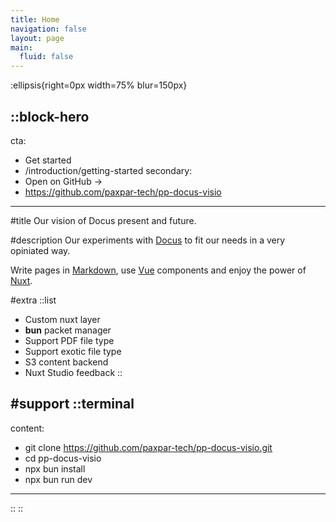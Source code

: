 ```yaml
---
title: Home
navigation: false
layout: page
main:
  fluid: false
---
```


:ellipsis{right=0px width=75% blur=150px}

::block-hero
---
cta:
  - Get started
  - /introduction/getting-started
secondary:
  - Open on GitHub →
  - https://github.com/paxpar-tech/pp-docus-visio
---

#title
Our vision of Docus present and future.

#description
Our experiments with [Docus](https://content.nuxtjs.org) to fit our needs
in a very opiniated way.

Write pages in [Markdown](https://content.nuxtjs.org), use [Vue](https://vuejs.org) components and enjoy the power of [Nuxt](https://nuxt.com).

#extra
  ::list
  - Custom nuxt layer
  - **bun** packet manager
  - Support PDF file type
  - Support exotic file type
  - S3 content backend
  - Nuxt Studio feedback
  ::

#support
  ::terminal
  ---
  content:
  - git clone https://github.com/paxpar-tech/pp-docus-visio.git
  - cd pp-docus-visio
  - npx bun install
  - npx bun run dev
  ---
  ::
::

